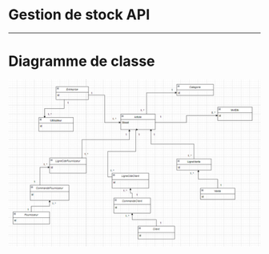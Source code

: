 # Gestion de stock API
---
# Diagramme de classe

![Diagramme de classe](/src/main/resources/static/diagramme_de_classe.png)
